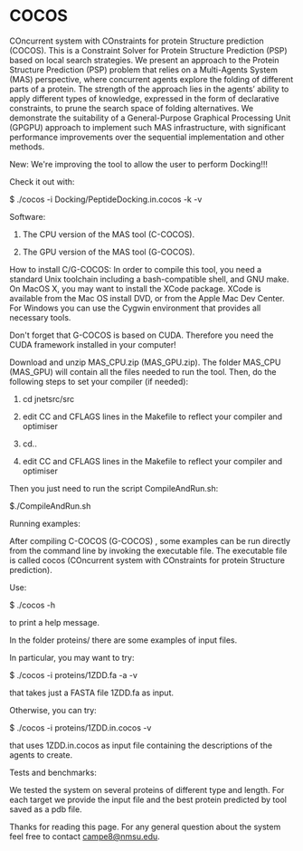 COCOS
=====

COncurrent system with COnstraints for protein Structure prediction (COCOS).
This is a Constraint Solver for Protein Structure Prediction (PSP) based on local search strategies.
We present an approach to the Protein Structure Prediction (PSP) problem that relies on a Multi-Agents System (MAS) perspective, where concurrent agents explore the folding of different parts of a protein. The strength of the approach lies in the agents’ ability to apply different types of knowledge, expressed in the form of declarative constraints, to prune the search space of folding alternatives. We demonstrate the suitability of a General-Purpose Graphical Processing Unit (GPGPU) approach to implement such MAS infrastructure, with significant performance improvements over the sequential implementation and other methods.

New: We're improving the tool to allow the user to perform Docking!!!

Check it out with:

$ ./cocos -i Docking/PeptideDocking.in.cocos -k -v

Software:

1) The CPU version of the MAS tool (C-COCOS).

2) The GPU version of the MAS tool (G-COCOS).

How to install C/G-COCOS:
In order to compile this tool, you need a standard Unix toolchain including a bash-compatible shell, and GNU make. On MacOS X, you may want to install the XCode package. XCode is available from the Mac OS install DVD, or from the Apple Mac Dev Center. For Windows you can use the Cygwin environment that provides all necessary tools.

Don't forget that G-COCOS is based on CUDA. Therefore you need the CUDA framework installed in your computer!

Download and unzip MAS_CPU.zip (MAS_GPU.zip). The folder MAS_CPU (MAS_GPU) will contain all the files needed to run the tool. Then, do the following steps to set your compiler (if needed):

1) cd jnetsrc/src

2) edit CC and CFLAGS lines in the Makefile to reflect your compiler and optimiser

3) cd..

4) edit CC and CFLAGS lines in the Makefile to reflect your compiler and optimiser

Then you just need to run the script CompileAndRun.sh:

$./CompileAndRun.sh

Running examples:

After compiling C-COCOS (G-COCOS) , some examples can be run directly from the command line by invoking the executable file. The executable file is called cocos (COncurrent system with COnstraints for protein Structure prediction).

Use:

$ ./cocos -h

to print a help message.

In the folder proteins/ there are some examples of input files.

In particular, you may want to try:

$ ./cocos -i proteins/1ZDD.fa -a -v

that takes just a FASTA file 1ZDD.fa as input.

Otherwise, you can try:

$ ./cocos -i proteins/1ZDD.in.cocos -v

that uses 1ZDD.in.cocos as input file containing the descriptions of the agents to create.

Tests and benchmarks:

We tested the system on several proteins of different type and length. For each target we provide the input file and the best protein predicted by tool saved as a pdb file.

Thanks for reading this page. For any general question about the system feel free to contact campe8@nmsu.edu.

